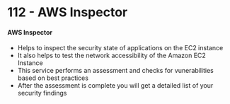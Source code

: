 # 112 - AWS Inspector

#### AWS Inspector 

* Helps to inspect the security state of applications on the EC2 instance 
* It also helps to test the network accessibility of the Amazon EC2 Instance 
* This service performs an assessment and checks for vunerabilities based on best practices 
* After the assessment is complete you will get a detailed list of your security findings



